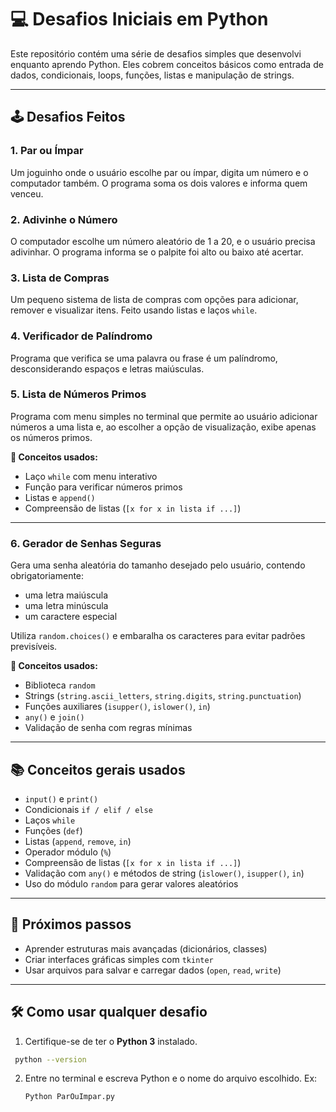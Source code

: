 # 💻 Desafios Iniciais em Python

Este repositório contém uma série de desafios simples que desenvolvi enquanto aprendo Python. Eles cobrem conceitos básicos como entrada de dados, condicionais, loops, funções, listas e manipulação de strings.

---

## 🕹️ Desafios Feitos

### 1. Par ou Ímpar  
Um joguinho onde o usuário escolhe par ou ímpar, digita um número e o computador também. O programa soma os dois valores e informa quem venceu.

### 2. Adivinhe o Número  
O computador escolhe um número aleatório de 1 a 20, e o usuário precisa adivinhar. O programa informa se o palpite foi alto ou baixo até acertar.

### 3. Lista de Compras  
Um pequeno sistema de lista de compras com opções para adicionar, remover e visualizar itens. Feito usando listas e laços `while`.

### 4. Verificador de Palíndromo  
Programa que verifica se uma palavra ou frase é um palíndromo, desconsiderando espaços e letras maiúsculas.

### 5. Lista de Números Primos  
Programa com menu simples no terminal que permite ao usuário adicionar números a uma lista e, ao escolher a opção de visualização, exibe apenas os números primos.

**🧠 Conceitos usados:**  
- Laço `while` com menu interativo  
- Função para verificar números primos  
- Listas e `append()`  
- Compreensão de listas (`[x for x in lista if ...]`)

---

### 6. Gerador de Senhas Seguras  
Gera uma senha aleatória do tamanho desejado pelo usuário, contendo obrigatoriamente:
- uma letra maiúscula  
- uma letra minúscula  
- um caractere especial  

Utiliza `random.choices()` e embaralha os caracteres para evitar padrões previsíveis.

**🔐 Conceitos usados:**  
- Biblioteca `random`  
- Strings (`string.ascii_letters`, `string.digits`, `string.punctuation`)  
- Funções auxiliares (`isupper()`, `islower()`, `in`)  
- `any()` e `join()`  
- Validação de senha com regras mínimas

---

## 📚 Conceitos gerais usados

- `input()` e `print()`
- Condicionais `if / elif / else`
- Laços `while`
- Funções (`def`)
- Listas (`append`, `remove`, `in`)
- Operador módulo (`%`)
- Compreensão de listas (`[x for x in lista if ...]`)
- Validação com `any()` e métodos de string (`islower()`, `isupper()`, `in`)
- Uso do módulo `random` para gerar valores aleatórios

---

## 🚀 Próximos passos

- Aprender estruturas mais avançadas (dicionários, classes)  
- Criar interfaces gráficas simples com `tkinter`  
- Usar arquivos para salvar e carregar dados (`open`, `read`, `write`)

---

## 🛠️ Como usar qualquer desafio

1. Certifique-se de ter o **Python 3** instalado.
  ```bash
   python --version
  ```
2. Entre no terminal e escreva Python e o nome do arquivo escolhido. Ex:
   ```bash
   Python ParOuImpar.py
   ```
